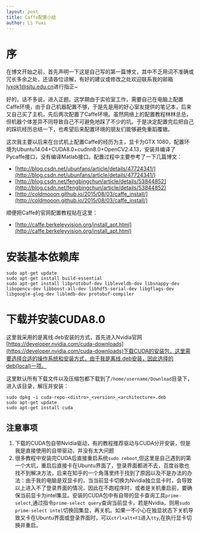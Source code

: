 ```yaml
---
layout: post
title: Caffe配置小结
author: Li Yuxi
---
```


# 序
在博文开始之前，首先声明一下这是自己写的第一篇博文，其中不乏用词不准确或冗长多余之处，还请各位谅解，有好的建议或修改之处欢迎联系我的邮箱[lyxok1@sjtu.edu.cn](lyxok1@sjtu.edu.cn)进行指正~

好的，话不多说，进入正题。这学期由于实验室工作，需要自己在电脑上配置Caffe环境，由于自己机器配置不够，于是先是用的好心室友提供的笔记本，后来又自己买了主机，先后两次配置了Caffe环境。虽然网络上的配置教程林林总总，但机器个体差异不同导致自己不可避免地踩了不少的坑。于是决定配置完后把自己的踩坑经历总结一下，也希望后来配置环境的朋友们能够避免重蹈覆辙。

这次我主要以后来在台式机上配置Caffe的经历为主，显卡为GTX 1080，配置环境为Ubuntu14.04+CUDA8.0+cudnn8.0+OpenCV2.4.13，安装并编译了Pycaffe接口，没有编译Matlab接口。配置过程中主要参考了一下几篇博文：
* [http://blog.csdn.net/ubunfans/article/details/47724341/](http://blog.csdn.net/ubunfans/article/details/47724341/)
* [http://blog.csdn.net/fengbingchun/article/details/53844852](http://blog.csdn.net/fengbingchun/article/details/53844852)
* [http://coldmooon.github.io/2015/08/03/caffe_install/](http://coldmooon.github.io/2015/08/03/caffe_install/)

顺便把Caffe的官网配置教程贴在这里：
* [http://caffe.berkeleyvision.org/install_apt.html](http://caffe.berkeleyvision.org/install_apt.html)

# 安装基本依赖库
```shell
sudo apt-get update
sudo apt-get install build-essential 
sudo apt-get install libprotobuf-dev libleveldb-dev libsnappy-dev libopencv-dev libboost-all-dev libhdf5-serial-dev libgflags-dev libgoogle-glog-dev liblmdb-dev protobuf-compiler
```

# 下载并安装CUDA8.0
这里我采用的是离线.deb安装的方式，首先进入Nvidia官网[https://developer.nvidia.com/cuda-downloads](https://developer.nvidia.com/cuda-downloads)下载CUDA的安装包，这里需要选择合适的操作系统和安装方式，由于我是离线.deb安装，因此选择的deb(local)一项。

这里默认所有下载文件以及压缩包都下载到了`/home/username/Download`目录下，进入该目录，解压并安装：
```shell
sudo dpkg -i cuda-repo-<distro>_<version>_<architecture>.deb  
sudo apt-get update  
sudo apt-get install cuda
```

## 注意事项
1. 下载的CUDA包自带Nvidia驱动，有的教程推荐驱动与CUDA分开安装，但是我是直接使用的自带驱动，并没有太大问题
2. 很多教程中安装完CUDA后直接重启系统`sudo reboot`,但这里是自己遇到的第一个大坑，重启后直接卡在Ubuntu界面了，登录界面都进不去，百度谷歌也找不到解决方法，后来在知乎的一个角落里终于找到了原因以及不是办法的办法：由于我的电脑是双显卡的，当当前显卡切换为Nvidia独立显卡时，会导致以上进入不了登录界面的情况，因此在不跑程序时，或者是关机重启前，要确保当前显卡为intel集显。安装的CUDA包中有自带的显卡查询工具`prime-select`,通过指令`prime-select query`查询当前显卡，若是Nvidia，则用`sudo prime-select intel`切换回集显，再关机。如果一不小心在独显状态下关机导致又卡在Ubuntu界面或登录界面时，可以`ctrl+alt+F1`进入`tty`,在执行显卡切换并重启。
